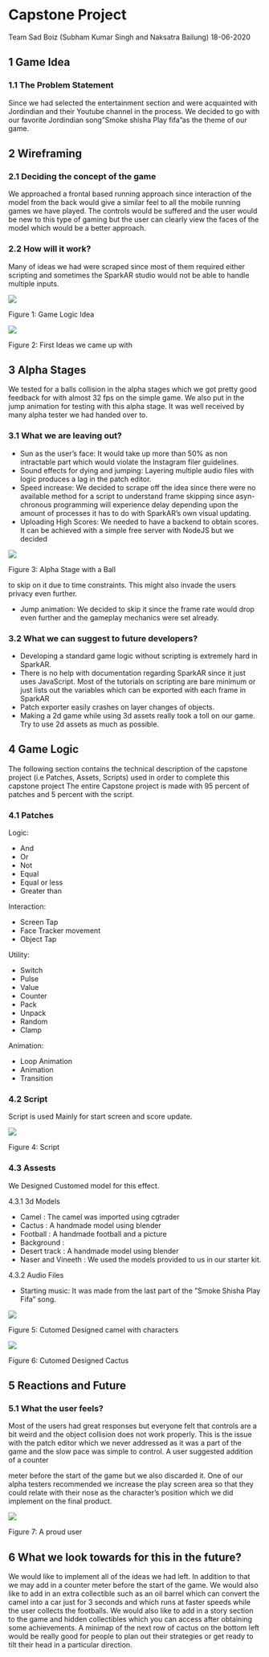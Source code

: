 # Capstone Project

 Team Sad Boiz (Subham Kumar Singh and Naksatra Bailung)
 18-06-2020


## 1 Game Idea

### 1.1 The Problem Statement

Since we had selected the entertainment section and were acquainted with
Jordindian and their Youtube channel in the process. We decided to go with
our favorite Jordindian song”Smoke shisha Play fifa”as the theme of our game.

## 2 Wireframing

### 2.1 Deciding the concept of the game

We approached a frontal based running approach since interaction of the model
from the back would give a similar feel to all the mobile running games we have
played. The controls would be suffered and the user would be new to this type
of gaming but the user can clearly view the faces of the model which would be
a better approach.

### 2.2 How will it work?

Many of ideas we had were scraped since most of them required either scripting
and sometimes the SparkAR studio would not be able to handle multiple inputs.

![](image/logic.png)

Figure 1: Game Logic Idea


![](image/logic2.png)

Figure 2: First Ideas we came up with

## 3 Alpha Stages

We tested for a balls collision in the alpha stages which we got pretty good
feedback for with almost 32 fps on the simple game. We also put in the jump
animation for testing with this alpha stage. It was well received by many alpha
tester we had handed over to.

### 3.1 What we are leaving out?

- Sun as the user’s face: It would take up more than 50% as non intractable
    part which would violate the Instagram filer guidelines.
- Sound effects for dying and jumping: Layering multiple audio files with
    logic produces a lag in the patch editor.
- Speed increase: We decided to scrape off the idea since there were no
    available method for a script to understand frame skipping since asyn-
    chronous programming will experience delay depending upon the amount
    of processes it has to do with SparkAR’s own visual updating.
- Uploading High Scores: We needed to have a backend to obtain scores.
    It can be achieved with a simple free server with NodeJS but we decided

![](image/alpha.png)

Figure 3: Alpha Stage with a Ball


to skip on it due to time constraints. This might also invade the users
privacy even further.

- Jump animation: We decided to skip it since the frame rate would drop
    even further and the gameplay mechanics were set already.

### 3.2 What we can suggest to future developers?

- Developing a standard game logic without scripting is extremely hard in
    SparkAR.
- There is no help with documentation regarding SparkAR since it just uses
    JavaScript. Most of the tutorials on scripting are bare minimum or just
    lists out the variables which can be exported with each frame in SparkAR
- Patch exporter easily crashes on layer changes of objects.
- Making a 2d game while using 3d assets really took a toll on our game.
    Try to use 2d assets as much as possible.


## 4 Game Logic

The following section contains the technical description of the capstone project
(i.e Patches, Assets, Scripts) used in order to complete this capstone project
The entire Capstone project is made with 95 percent of patches and 5 percent
with the script.

### 4.1 Patches

Logic:

- And
- Or
- Not
- Equal
- Equal or less
- Greater than

Interaction:

- Screen Tap
- Face Tracker movement
- Object Tap

Utility:

- Switch
- Pulse
- Value
- Counter
- Pack
- Unpack
- Random
- Clamp

Animation:

- Loop Animation
- Animation
- Transition


### 4.2 Script

Script is used Mainly for start screen and score update.

![](image/script.png)

Figure 4: Script

### 4.3 Assests

We Designed Customed model for this effect.


4.3.1 3d Models

- Camel : The camel was imported using cgtrader
- Cactus : A handmade model using blender
- Football : A handmade football and a picture
- Background :
- Desert track : A handmade model using blender
- Naser and Vineeth : We used the models provided to us in our starter kit.



4.3.2 Audio Files

- Starting music: It was made from the last part of the ”Smoke Shisha Play
    Fifa” song.

![](image/ch1.png)

Figure 5: Cutomed Designed camel with characters

![](image/ch2.png)

Figure 6: Cutomed Designed Cactus

## 5 Reactions and Future

### 5.1 What the user feels?

Most of the users had great responses but everyone felt that controls are a bit
weird and the object collision does not work properly. This is the issue with
the patch editor which we never addressed as it was a part of the game and
the slow pace was simple to control. A user suggested addition of a counter


meter before the start of the game but we also discarded it. One of our alpha
testers recommended we increase the play screen area so that they could relate
with their nose as the character’s position which we did implement on the final
product.

![](image/user.png)

Figure 7: A proud user

## 6 What we look towards for this in the future?

We would like to implement all of the ideas we had left. In addition to that we
may add in a counter meter before the start of the game. We would also like to
add in an extra collectible such as an oil barrel which can convert the camel into
a car just for 3 seconds and which runs at faster speeds while the user collects
the footballs. We would also like to add in a story section to the game and
hidden collectibles which you can access after obtaining some achievements. A
minimap of the next row of cactus on the bottom left would be really good for
people to plan out their strategies or get ready to tilt their head in a particular
direction.


